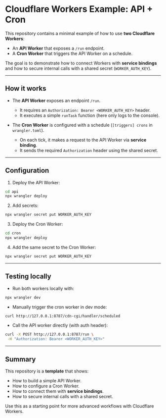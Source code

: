 # Cloudflare Workers Example: API + Cron

This repository contains a minimal example of how to use **two Cloudflare Workers**:

- An **API Worker** that exposes a `/run` endpoint.
- A **Cron Worker** that triggers the API Worker on a schedule.

The goal is to demonstrate how to connect Workers with **service bindings** and how to secure internal calls with a shared secret (`WORKER_AUTH_KEY`).

---

## How it works

- The **API Worker** exposes an endpoint `/run`.

  - It requires an `Authorization: Bearer <WORKER_AUTH_KEY>` header.
  - It executes a simple `runTask` function (here only logs to the console).

- The **Cron Worker** is configured with a schedule (`[triggers] crons` in `wrangler.toml`).
  - On each tick, it makes a request to the API Worker via **service binding**.
  - It sends the required `Authorization` header using the shared secret.

---

## Configuration

1. Deploy the API Worker:

```bash
cd api
npx wrangler deploy
```

2. Add secrets:

```bash
npx wrangler secret put WORKER_AUTH_KEY
```

3. Deploy the Cron Worker:

```bash
cd cron
npx wrangler deploy
```

4. Add the same secret to the Cron Worker:

```bash
npx wrangler secret put WORKER_AUTH_KEY
```

---

## Testing locally

- Run both workers locally with:

```bash
npx wrangler dev
```

- Manually trigger the cron worker in dev mode:

```bash
curl http://127.0.0.1:8787/cdn-cgi/handler/scheduled
```

- Call the API worker directly (with auth header):

```bash
curl -X POST http://127.0.0.1:8787/run \
 -H "Authorization: Bearer <WORKER_AUTH_KEY>"
```

---

## Summary

This repository is a **template** that shows:

- How to build a simple API Worker.
- How to configure a Cron Worker.
- How to connect them with **service bindings**.
- How to secure internal calls with a shared secret.

Use this as a starting point for more advanced workflows with Cloudflare Workers.
